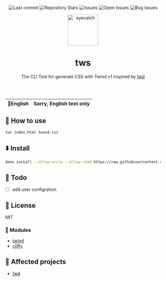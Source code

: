 <div align="center">

![Last commit](https://img.shields.io/github/last-commit/Comamoca/tws?style=flat-square)
![Repository Stars](https://img.shields.io/github/stars/Comamoca/tws?style=flat-square)
![Issues](https://img.shields.io/github/issues/Comamoca/tws?style=flat-square)
![Open Issues](https://img.shields.io/github/issues-raw/Comamoca/tws?style=flat-square)
![Bug Issues](https://img.shields.io/github/issues/Comamoca/tws/bug?style=flat-square)

<img src="https://emoji2svg.deno.dev/api/🦊" alt="eyecatch" height="100">

# tws

The CLI Tool for generate CSS with Twind v1 inspired by [twd](https://github.com/kt3k/twd)

<br>
<br>


</div>

<table>
  <thead>
    <tr>
      <th style="text-align:center">🍔English</th>
      <th style="text-align:center">Sorry, English text only</th>
    </tr>
  </thead>
</table>

<div align="center">

</div>

## 🚀 How to use

```sh
tws index.html twind.css
```

## ⬇️  Install

```sh
deno install --allow-write --allow-read https://raw.githubusercontent.com/Comamoca/tws/main/tws.ts
```

## 📝 Todo

- [ ] add user configration.

## 📜 License

MIT

### 🧩 Modules

- [twind](https://twind.style/)
- [cliffy](https://github.com/c4spar/deno-cliffy)


## 👏 Affected projects

- [twd](https://github.com/kt3k/twd)
